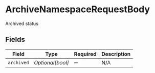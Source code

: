 # ArchiveNamespaceRequestBody

Archived status


## Fields

| Field              | Type               | Required           | Description        |
| ------------------ | ------------------ | ------------------ | ------------------ |
| `archived`         | *Optional[bool]*   | :heavy_minus_sign: | N/A                |